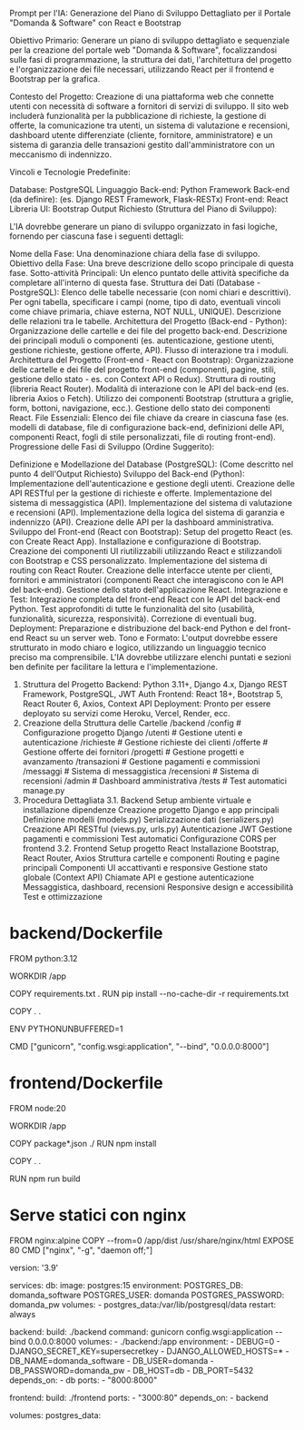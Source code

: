 Prompt per l'IA: Generazione del Piano di Sviluppo Dettagliato per il Portale "Domanda & Software" con React e Bootstrap

Obiettivo Primario: Generare un piano di sviluppo dettagliato e sequenziale per la creazione del portale web "Domanda & Software", focalizzandosi sulle fasi di programmazione, la struttura dei dati, l'architettura del progetto e l'organizzazione dei file necessari, utilizzando React per il frontend e Bootstrap per la grafica.

Contesto del Progetto: Creazione di una piattaforma web che connette utenti con necessità di software a fornitori di servizi di sviluppo. Il sito web includerà funzionalità per la pubblicazione di richieste, la gestione di offerte, la comunicazione tra utenti, un sistema di valutazione e recensioni, dashboard utente differenziate (cliente, fornitore, amministratore) e un sistema di garanzia delle transazioni gestito dall'amministratore con un meccanismo di indennizzo.

Vincoli e Tecnologie Predefinite:

Database: PostgreSQL
Linguaggio Back-end: Python
Framework Back-end (da definire): (es. Django REST Framework, Flask-RESTx)
Front-end: React
Libreria UI: Bootstrap
Output Richiesto (Struttura del Piano di Sviluppo):

L'IA dovrebbe generare un piano di sviluppo organizzato in fasi logiche, fornendo per ciascuna fase i seguenti dettagli:

Nome della Fase: Una denominazione chiara della fase di sviluppo.
Obiettivo della Fase: Una breve descrizione dello scopo principale di questa fase.
Sotto-attività Principali: Un elenco puntato delle attività specifiche da completare all'interno di questa fase.
Struttura dei Dati (Database - PostgreSQL):
Elenco delle tabelle necessarie (con nomi chiari e descrittivi).
Per ogni tabella, specificare i campi (nome, tipo di dato, eventuali vincoli come chiave primaria, chiave esterna, NOT NULL, UNIQUE).
Descrizione delle relazioni tra le tabelle.
Architettura del Progetto (Back-end - Python):
Organizzazione delle cartelle e dei file del progetto back-end.
Descrizione dei principali moduli o componenti (es. autenticazione, gestione utenti, gestione richieste, gestione offerte, API).
Flusso di interazione tra i moduli.
Architettura del Progetto (Front-end - React con Bootstrap):
Organizzazione delle cartelle e dei file del progetto front-end (componenti, pagine, stili, gestione dello stato - es. con Context API o Redux).
Struttura di routing (libreria React Router).
Modalità di interazione con le API del back-end (es. libreria Axios o Fetch).
Utilizzo dei componenti Bootstrap (struttura a griglie, form, bottoni, navigazione, ecc.).
Gestione dello stato dei componenti React.
File Essenziali: Elenco dei file chiave da creare in ciascuna fase (es. modelli di database, file di configurazione back-end, definizioni delle API, componenti React, fogli di stile personalizzati, file di routing front-end).
Progressione delle Fasi di Sviluppo (Ordine Suggerito):

Definizione e Modellazione del Database (PostgreSQL): (Come descritto nel punto 4 dell'Output Richiesto)
Sviluppo del Back-end (Python):
Implementazione dell'autenticazione e gestione degli utenti.
Creazione delle API RESTful per la gestione di richieste e offerte.
Implementazione del sistema di messaggistica (API).
Implementazione del sistema di valutazione e recensioni (API).
Implementazione della logica del sistema di garanzia e indennizzo (API).
Creazione delle API per la dashboard amministrativa.
Sviluppo del Front-end (React con Bootstrap):
Setup del progetto React (es. con Create React App).
Installazione e configurazione di Bootstrap.
Creazione dei componenti UI riutilizzabili utilizzando React e stilizzandoli con Bootstrap e CSS personalizzato.
Implementazione del sistema di routing con React Router.
Creazione delle interfacce utente per clienti, fornitori e amministratori (componenti React che interagiscono con le API del back-end).
Gestione dello stato dell'applicazione React.
Integrazione e Test:
Integrazione completa del front-end React con le API del back-end Python.
Test approfonditi di tutte le funzionalità del sito (usabilità, funzionalità, sicurezza, responsività).
Correzione di eventuali bug.
Deployment:
Preparazione e distribuzione del back-end Python e del front-end React su un server web.
Tono e Formato: L'output dovrebbe essere strutturato in modo chiaro e logico, utilizzando un linguaggio tecnico preciso ma comprensibile. L'IA dovrebbe utilizzare elenchi puntati e sezioni ben definite per facilitare la lettura e l'implementazione.

1. Struttura del Progetto
Backend: Python 3.11+, Django 4.x, Django REST Framework, PostgreSQL, JWT Auth
Frontend: React 18+, Bootstrap 5, React Router 6, Axios, Context API
Deployment: Pronto per essere deployato su servizi come Heroku, Vercel, Render, ecc.
2. Creazione della Struttura delle Cartelle
/backend
    /config         # Configurazione progetto Django
    /utenti         # Gestione utenti e autenticazione
    /richieste      # Gestione richieste dei clienti
    /offerte        # Gestione offerte dei fornitori
    /progetti       # Gestione progetti e avanzamento
    /transazioni    # Gestione pagamenti e commissioni
    /messaggi       # Sistema di messaggistica
    /recensioni     # Sistema di recensioni
    /admin          # Dashboard amministrativa
    /tests          # Test automatici
    manage.py
3. Procedura Dettagliata
3.1. Backend
Setup ambiente virtuale e installazione dipendenze
Creazione progetto Django e app principali
Definizione modelli (models.py)
Serializzazione dati (serializers.py)
Creazione API RESTful (views.py, urls.py)
Autenticazione JWT
Gestione pagamenti e commissioni
Test automatici
Configurazione CORS per frontend
3.2. Frontend
Setup progetto React
Installazione Bootstrap, React Router, Axios
Struttura cartelle e componenti
Routing e pagine principali
Componenti UI accattivanti e responsive
Gestione stato globale (Context API)
Chiamate API e gestione autenticazione
Messaggistica, dashboard, recensioni
Responsive design e accessibilità
Test e ottimizzazione

# backend/Dockerfile
FROM python:3.12

WORKDIR /app

COPY requirements.txt .
RUN pip install --no-cache-dir -r requirements.txt

COPY . .

ENV PYTHONUNBUFFERED=1

CMD ["gunicorn", "config.wsgi:application", "--bind", "0.0.0.0:8000"]

# frontend/Dockerfile
FROM node:20

WORKDIR /app

COPY package*.json ./
RUN npm install

COPY . .

RUN npm run build

# Serve statici con nginx
FROM nginx:alpine
COPY --from=0 /app/dist /usr/share/nginx/html
EXPOSE 80
CMD ["nginx", "-g", "daemon off;"]

version: '3.9'

services:
  db:
    image: postgres:15
    environment:
      POSTGRES_DB: domanda_software
      POSTGRES_USER: domanda
      POSTGRES_PASSWORD: domanda_pw
    volumes:
      - postgres_data:/var/lib/postgresql/data
    restart: always

  backend:
    build: ./backend
    command: gunicorn config.wsgi:application --bind 0.0.0.0:8000
    volumes:
      - ./backend:/app
    environment:
      - DEBUG=0
      - DJANGO_SECRET_KEY=supersecretkey
      - DJANGO_ALLOWED_HOSTS=*
      - DB_NAME=domanda_software
      - DB_USER=domanda
      - DB_PASSWORD=domanda_pw
      - DB_HOST=db
      - DB_PORT=5432
    depends_on:
      - db
    ports:
      - "8000:8000"

  frontend:
    build: ./frontend
    ports:
      - "3000:80"
    depends_on:
      - backend

volumes:
  postgres_data:

